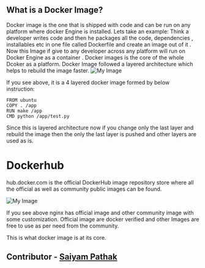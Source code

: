 

## What is a Docker Image? 

Docker image is the one that is shipped with code and can be run on any platform where docker Engine is installed. Lets take an example:
Think a developer writes code and then he packages all the code, dependencies , installables etc in one file called Dockerfile and create an image out of it .
Now this Image if give to any developer across any platform will run on Docker Engine as a container . 
Docker images is the core of the whole Dcoker as a platform. Docker Image followed a layered architecture which helps to rebuild
the image faster. 
![My Image](https://raw.githubusercontent.com/collabnix/dockerlabs/master/beginners/images/layer.png)

If you see above, it is a 4 layered docker image formed by below instruction:

```
FROM ubuntu
COPY . /app
RUN make /app
CMD python /app/test.py
```
Since this is layered architecture now if you change only the last layer and rebuild the image then the only the last layer is pushed 
and other layers are used as is.

# Dockerhub
hub.docker.com is the official DockerHub image repository store where all the official as well as community public images can be found.

![My Image](https://raw.githubusercontent.com/collabnix/dockerlabs/master/beginners/images/dockerhub.png)

If you see above nginx has official image and other community image with some customization. Official image are docker verified and other Images 
are free to use as per need from the community.

This is what docker image is at its core.

## Contributor - [Saiyam Pathak](https://www.linkedin.com/in/saiyam-pathak-97685a64/)

